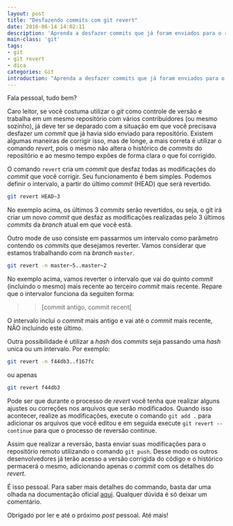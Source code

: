 ```yaml
---
layout: post
title: "Desfazendo commits com git revert"
date: 2016-06-14 14:02:11
description: 'Aprenda a desfazer commits que já foram enviados para o repositório remoto'
main-class: 'git'
tags:
- git
- git revert
- dica
categories: Git
introduction: "Aprenda a desfazer commits que já foram enviados para o repositório remoto."
---
```


Fala pessoal, tudo bem?

Caro leitor, se você costuma utilizar o *git* como controle de versão e trabalha em um mesmo repositório com vários contribuidores (ou mesmo sozinho), já deve ter se deparado com a situação em que você precisava desfazer um *commit* que já havia sido enviado para repositório. Existem algumas maneiras de corrigir isso, mas de longe, a mais correta é utilizar o comando *revert*, pois o mesmo não altera o histórico de *commits* do repositório e ao mesmo tempo expões de forma clara o que foi corrigido.

O comando `revert` cria um *commit* que desfaz todas as modificações do *commit* que você corrigir. Seu funcionamento é bem simples. Podemos definir o intervalo, a partir do último *commit* (HEAD) que será revertido.

```bash
git revert HEAD~3
```
No exemplo acima, os últimos 3 *commits* serão revertidos, ou seja, o git irá criar um novo *commit* que desfaz as modificações realizadas pelo 3 últimos *commits* da *branch* atual em que você está.

Outro mode de uso consiste em passarmos um intervalo como parâmetro contendo os *commits* que desejamos reverter. Vamos considerar que estamos trabalhando com na *branch* `master`.

```bash
git revert -n master~5..master~2
```

No exemplo acima, vamos reverter o intervalo que vai do quinto *commit* (incluindo o mesmo) mais recente ao terceiro *commit* mais recente. Repare que o intervalor funciona da seguiten forma:

>> [commit antigo, commit recent[

O intervalo inclui o *commit* mais antigo e vai até o *commit* mais recente, NÃO incluindo este último.

Outra possibilidade é utilizar a *hash* dos *commits* seja passando uma *hash* unica ou um intervalo. Por exemplo:

```bash
git revert -n f44db3..f167fc
```
ou apenas

```bash
git revert f44db3
```

Pode ser que durante o processo de *revert* você tenha que realizar alguns ajustes ou correções nos arquivos que serão modificados. Quando isso acontecer, realize as modificações, execute o comando `git add .` para adicionar os arquivos que você editou e em seguida execute `git revert --continue` para que o processo de reversão continue.

Assim que realizar a reversão, basta enviar suas modificações para o repositório remoto utilizando o comando `git push`. Desse modo os outros desenvolvedores já terão acesso a versão corrigida do código e o histórico permacerá o mesmo, adicionando apenas o *commit* com os detalhes do *revert*.

É isso pessoal. Para saber mais detalhes do commando, basta dar uma olhada na documentação oficial [aqui](https://git-scm.com/docs/git-revert). Qualquer dúvida é só deixar um comentário.

Obrigado por ler e até o próximo *post* pessoal. Até mais!
